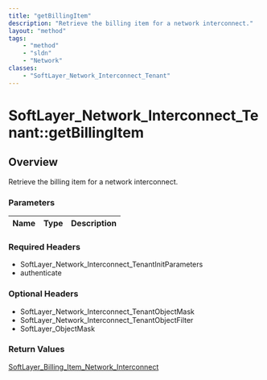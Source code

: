 ```yaml
---
title: "getBillingItem"
description: "Retrieve the billing item for a network interconnect."
layout: "method"
tags:
    - "method"
    - "sldn"
    - "Network"
classes:
    - "SoftLayer_Network_Interconnect_Tenant"
---
```

# SoftLayer_Network_Interconnect_Tenant::getBillingItem
## Overview 
Retrieve the billing item for a network interconnect.

### Parameters 
|Name | Type | Description |
| --- | --- | --- |


### Required Headers
* SoftLayer_Network_Interconnect_TenantInitParameters
* authenticate

### Optional Headers
* SoftLayer_Network_Interconnect_TenantObjectMask
* SoftLayer_Network_Interconnect_TenantObjectFilter
* SoftLayer_ObjectMask

### Return Values
<a href='/reference/datatypes/SoftLayer_Billing_Item_Network_Interconnect'>SoftLayer_Billing_Item_Network_Interconnect </a>
